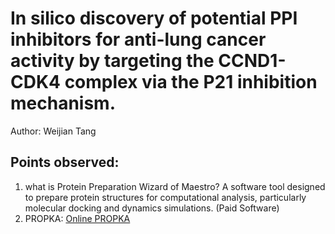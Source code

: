 # In silico discovery of potential PPI inhibitors for anti-lung cancer activity by targeting the CCND1-CDK4 complex via the P21 inhibition mechanism.  
Author: Weijian Tang
## Points observed:
1. what is Protein Preparation Wizard of Maestro?
	A software tool designed to prepare protein structures for computational analysis, particularly molecular docking and dynamics simulations. (Paid Software)
2. PROPKA:
	[Online PROPKA ](https://www.ddl.unimi.it/vegaol/propka.htm)	
